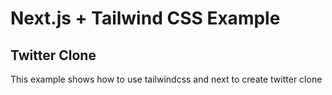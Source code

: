 # Next.js + Tailwind CSS Example 
## Twitter Clone

This example shows how to use tailwindcss and next to create twitter clone
